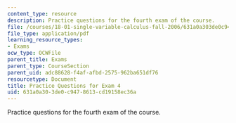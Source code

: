 ```yaml
---
content_type: resource
description: Practice questions for the fourth exam of the course.
file: /courses/18-01-single-variable-calculus-fall-2006/631a0a303de0c9478613cd19158ec36a_prexam4asol.pdf
file_type: application/pdf
learning_resource_types:
- Exams
ocw_type: OCWFile
parent_title: Exams
parent_type: CourseSection
parent_uid: adc88628-f4af-afbd-2575-962ba651df76
resourcetype: Document
title: Practice Questions for Exam 4
uid: 631a0a30-3de0-c947-8613-cd19158ec36a
---
```

Practice questions for the fourth exam of the course.

